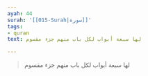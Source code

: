 ```yaml
---
ayah: 44
surah: '[[015-Surah|سورة]]'
tags:
- quran
text: لها سبعة أبواب لكل باب منهم جزء مقسوم

---
```

> لها سبعة أبواب لكل باب منهم جزء مقسوم
